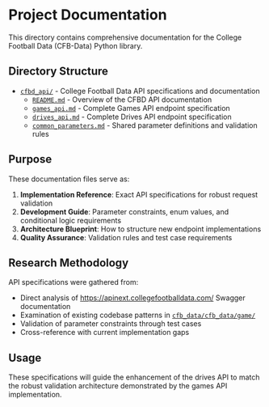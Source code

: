 # Project Documentation

This directory contains comprehensive documentation for the College Football Data (CFB-Data) Python library.

## Directory Structure

- [`cfbd_api/`](cfbd_api/) - College Football Data API specifications and documentation
  - [`README.md`](cfbd_api/README.md) - Overview of the CFBD API documentation
  - [`games_api.md`](cfbd_api/games_api.md) - Complete Games API endpoint specification
  - [`drives_api.md`](cfbd_api/drives_api.md) - Complete Drives API endpoint specification
  - [`common_parameters.md`](cfbd_api/common_parameters.md) - Shared parameter definitions and validation rules

## Purpose

These documentation files serve as:

1. **Implementation Reference**: Exact API specifications for robust request validation
2. **Development Guide**: Parameter constraints, enum values, and conditional logic requirements
3. **Architecture Blueprint**: How to structure new endpoint implementations
4. **Quality Assurance**: Validation rules and test case requirements

## Research Methodology

API specifications were gathered from:
- Direct analysis of https://apinext.collegefootballdata.com/ Swagger documentation
- Examination of existing codebase patterns in [`cfb_data/cfb_data/game/`](../cfb_data/cfb_data/game/)
- Validation of parameter constraints through test cases
- Cross-reference with current implementation gaps

## Usage

These specifications will guide the enhancement of the drives API to match the robust validation architecture demonstrated by the games API implementation.
